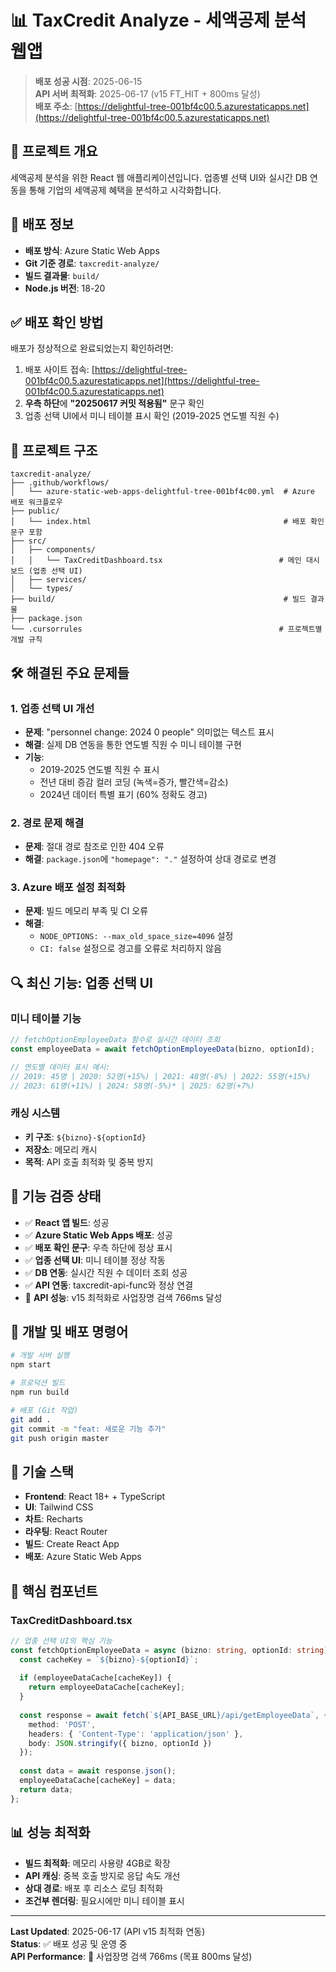# 📊 TaxCredit Analyze - 세액공제 분석 웹앱

> **배포 성공 시점**: 2025-06-15  
> **API 서버 최적화**: 2025-06-17 (v15 FT_HIT + 800ms 달성)  
> **배포 주소**: [https://delightful-tree-001bf4c00.5.azurestaticapps.net](https://delightful-tree-001bf4c00.5.azurestaticapps.net)

## 🎯 **프로젝트 개요**

세액공제 분석을 위한 React 웹 애플리케이션입니다. 업종별 선택 UI와 실시간 DB 연동을 통해 기업의 세액공제 혜택을 분석하고 시각화합니다.

## 📌 **배포 정보**

- **배포 방식**: Azure Static Web Apps
- **Git 기준 경로**: `taxcredit-analyze/`
- **빌드 결과물**: `build/`
- **Node.js 버전**: 18-20

## ✅ **배포 확인 방법**

배포가 정상적으로 완료되었는지 확인하려면:

1. 배포 사이트 접속: [https://delightful-tree-001bf4c00.5.azurestaticapps.net](https://delightful-tree-001bf4c00.5.azurestaticapps.net)
2. **우측 하단**에 **"20250617 커밋 적용됨"** 문구 확인
3. 업종 선택 UI에서 미니 테이블 표시 확인 (2019-2025 연도별 직원 수)

## 🧩 **프로젝트 구조**

```
taxcredit-analyze/
├── .github/workflows/
│   └── azure-static-web-apps-delightful-tree-001bf4c00.yml  # Azure 배포 워크플로우
├── public/
│   └── index.html                                           # 배포 확인 문구 포함
├── src/
│   ├── components/
│   │   └── TaxCreditDashboard.tsx                          # 메인 대시보드 (업종 선택 UI)
│   ├── services/
│   └── types/
├── build/                                                   # 빌드 결과물
├── package.json
└── .cursorrules                                            # 프로젝트별 개발 규칙
```

## 🛠️ **해결된 주요 문제들**

### 1. **업종 선택 UI 개선**
- **문제**: "personnel change: 2024 0 people" 의미없는 텍스트 표시
- **해결**: 실제 DB 연동을 통한 연도별 직원 수 미니 테이블 구현
- **기능**: 
  - 2019-2025 연도별 직원 수 표시
  - 전년 대비 증감 컬러 코딩 (녹색=증가, 빨간색=감소)
  - 2024년 데이터 특별 표기 (60% 정확도 경고)

### 2. **경로 문제 해결**
- **문제**: 절대 경로 참조로 인한 404 오류
- **해결**: `package.json`에 `"homepage": "."` 설정하여 상대 경로로 변경

### 3. **Azure 배포 설정 최적화**
- **문제**: 빌드 메모리 부족 및 CI 오류
- **해결**: 
  - `NODE_OPTIONS: --max_old_space_size=4096` 설정
  - `CI: false` 설정으로 경고를 오류로 처리하지 않음

## 🔍 **최신 기능: 업종 선택 UI**

### **미니 테이블 기능**
```javascript
// fetchOptionEmployeeData 함수로 실시간 데이터 조회
const employeeData = await fetchOptionEmployeeData(bizno, optionId);

// 연도별 데이터 표시 예시:
// 2019: 45명 | 2020: 52명(+15%) | 2021: 48명(-8%) | 2022: 55명(+15%) 
// 2023: 61명(+11%) | 2024: 58명(-5%)* | 2025: 62명(+7%)
```

### **캐싱 시스템**
- **키 구조**: `${bizno}-${optionId}`
- **저장소**: 메모리 캐시
- **목적**: API 호출 최적화 및 중복 방지

## 🚀 **기능 검증 상태**

- ✅ **React 앱 빌드**: 성공
- ✅ **Azure Static Web Apps 배포**: 성공  
- ✅ **배포 확인 문구**: 우측 하단에 정상 표시
- ✅ **업종 선택 UI**: 미니 테이블 정상 작동
- ✅ **DB 연동**: 실시간 직원 수 데이터 조회 성공
- ✅ **API 연동**: taxcredit-api-func와 정상 연결
- 🚀 **API 성능**: v15 최적화로 사업장명 검색 766ms 달성

## 📝 **개발 및 배포 명령어**

```bash
# 개발 서버 실행
npm start

# 프로덕션 빌드
npm run build

# 배포 (Git 작업)
git add .
git commit -m "feat: 새로운 기능 추가"
git push origin master
```

## 🔧 **기술 스택**

- **Frontend**: React 18+ + TypeScript
- **UI**: Tailwind CSS
- **차트**: Recharts
- **라우팅**: React Router
- **빌드**: Create React App
- **배포**: Azure Static Web Apps

## 🌟 **핵심 컴포넌트**

### **TaxCreditDashboard.tsx**
```typescript
// 업종 선택 UI의 핵심 기능
const fetchOptionEmployeeData = async (bizno: string, optionId: string) => {
  const cacheKey = `${bizno}-${optionId}`;
  
  if (employeeDataCache[cacheKey]) {
    return employeeDataCache[cacheKey];
  }
  
  const response = await fetch(`${API_BASE_URL}/api/getEmployeeData`, {
    method: 'POST',
    headers: { 'Content-Type': 'application/json' },
    body: JSON.stringify({ bizno, optionId })
  });
  
  const data = await response.json();
  employeeDataCache[cacheKey] = data;
  return data;
};
```

## 📊 **성능 최적화**

- **빌드 최적화**: 메모리 사용량 4GB로 확장
- **API 캐싱**: 중복 호출 방지로 응답 속도 개선
- **상대 경로**: 배포 후 리소스 로딩 최적화
- **조건부 렌더링**: 필요시에만 미니 테이블 표시

---

**Last Updated**: 2025-06-17 (API v15 최적화 연동)  
**Status**: ✅ 배포 성공 및 운영 중  
**API Performance**: 🚀 사업장명 검색 766ms (목표 800ms 달성)
